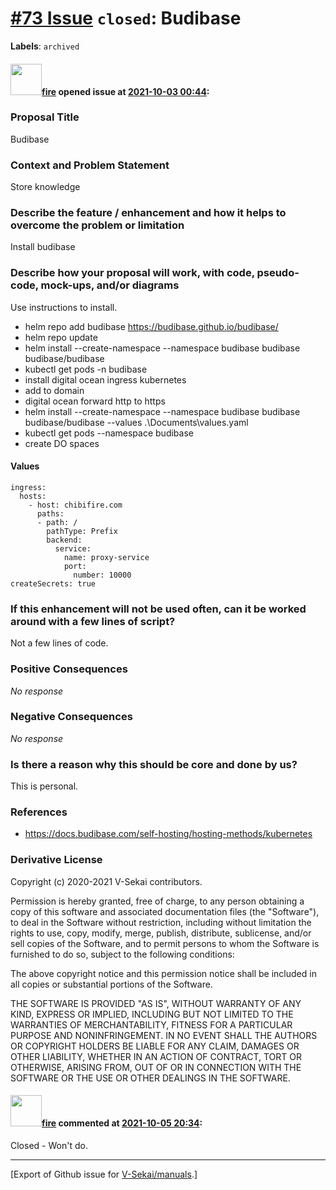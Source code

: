 # [\#73 Issue](https://github.com/V-Sekai/manuals/issues/73) `closed`: Budibase
**Labels**: `archived`


#### <img src="https://avatars.githubusercontent.com/u/32321?u=c2e06a3d2b49a467aa907e54aa259516440267cc&v=4" width="50">[fire](https://github.com/fire) opened issue at [2021-10-03 00:44](https://github.com/V-Sekai/manuals/issues/73):

### Proposal Title

Budibase

### Context and Problem Statement

Store knowledge

### Describe the feature / enhancement and how it helps to overcome the problem or limitation

Install budibase

### Describe how your proposal will work, with code, pseudo-code, mock-ups, and/or diagrams

Use instructions to install.


* helm repo add budibase https://budibase.github.io/budibase/
* helm repo update
* helm install --create-namespace --namespace budibase budibase budibase/budibase
* kubectl get pods -n budibase
* install digital ocean ingress kubernetes
* add to domain
* digital ocean forward http to https
* helm install --create-namespace --namespace budibase budibase budibase/budibase --values .\Documents\values.yaml
* kubectl get pods  --namespace budibase
* create DO spaces


#### Values

```
ingress:
  hosts:
    - host: chibifire.com
      paths:
      - path: /
        pathType: Prefix
        backend:
          service:
            name: proxy-service
            port:
              number: 10000 
createSecrets: true
```

### If this enhancement will not be used often, can it be worked around with a few lines of script?

Not a few lines of code.

### Positive Consequences

_No response_

### Negative Consequences

_No response_

### Is there a reason why this should be core and done by us?

This is personal.

### References

- https://docs.budibase.com/self-hosting/hosting-methods/kubernetes

### Derivative License

Copyright (c) 2020-2021 V-Sekai contributors.

Permission is hereby granted, free of charge, to any person obtaining a copy
of this software and associated documentation files (the "Software"), to deal
in the Software without restriction, including without limitation the rights
to use, copy, modify, merge, publish, distribute, sublicense, and/or sell
copies of the Software, and to permit persons to whom the Software is
furnished to do so, subject to the following conditions:

The above copyright notice and this permission notice shall be included in all
copies or substantial portions of the Software.

THE SOFTWARE IS PROVIDED "AS IS", WITHOUT WARRANTY OF ANY KIND, EXPRESS OR
IMPLIED, INCLUDING BUT NOT LIMITED TO THE WARRANTIES OF MERCHANTABILITY,
FITNESS FOR A PARTICULAR PURPOSE AND NONINFRINGEMENT. IN NO EVENT SHALL THE
AUTHORS OR COPYRIGHT HOLDERS BE LIABLE FOR ANY CLAIM, DAMAGES OR OTHER
LIABILITY, WHETHER IN AN ACTION OF CONTRACT, TORT OR OTHERWISE, ARISING FROM,
OUT OF OR IN CONNECTION WITH THE SOFTWARE OR THE USE OR OTHER DEALINGS IN THE
SOFTWARE.


#### <img src="https://avatars.githubusercontent.com/u/32321?u=c2e06a3d2b49a467aa907e54aa259516440267cc&v=4" width="50">[fire](https://github.com/fire) commented at [2021-10-05 20:34](https://github.com/V-Sekai/manuals/issues/73#issuecomment-934790273):

Closed - Won't do.


-------------------------------------------------------------------------------



[Export of Github issue for [V-Sekai/manuals](https://github.com/V-Sekai/manuals).]
